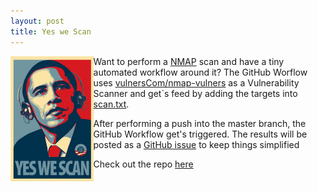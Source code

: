 ```yaml
---
layout: post
title: Yes we Scan
---
```


<img height="200" align="left" src="https://github.com/BenjiTrapp/yes-we-scan/raw/main/static/yws.jpg" > Want to perform a [NMAP](https://nmap.org) scan and have a tiny automated workflow around it? The GitHub Worflow uses [vulnersCom/nmap-vulners](https://github.com/vulnersCom/nmap-vulners) as a Vulnerability Scanner and get`s feed by adding the targets into [scan.txt](https://github.com/BenjiTrapp/yes-we-scan/blob/main/containerfiles/scan.txt).  

After performing a push into the master branch, the GitHub Workflow get's triggered. The results will be posted as a [GitHub issue](https://github.com/BenjiTrapp/yes-we-scan/issues) to keep things simplified


Check out the repo [here](https://github.com/BenjiTrapp/yes-we-scan/)
